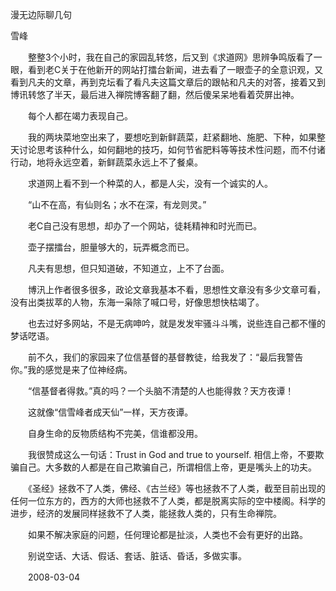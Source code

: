 漫无边际聊几句

雪峰


　　整整3个小时，我在自己的家园乱转悠，后又到《求道网》思辨争鸣版看了一眼，看到老C关于在他新开的网站打擂台新闻，进去看了一眼壶子的全意识观，又看到凡夫的文章，再到克坛看了看凡夫这篇文章后的跟帖和凡夫的对答，接着又到博讯转悠了半天，最后进入禅院博客翻了翻，然后傻呆呆地看着荧屏出神。

　　每个人都在竭力表现自己。

　　我的两块菜地空出来了，要想吃到新鲜蔬菜，赶紧翻地、施肥、下种，如果整天讨论思考该种什么，如何翻地的技巧，如何节省肥料等等技术性问题，而不付诸行动，地将永远空着，新鲜蔬菜永远上不了餐桌。

　　求道网上看不到一个种菜的人，都是人尖，没有一个诚实的人。

　　“山不在高，有仙则名；水不在深，有龙则灵。”

　　老C自己没有思想，却办了一个网站，徒耗精神和时光而已。

　　壶子摆擂台，胆量够大的，玩弄概念而已。

　　凡夫有思想，但只知道破，不知道立，上不了台面。

　　博汛上作者很多很多，政论文章我基本不看，思想性文章没有多少文章可看，没有出类拔萃的人物，东海一枭除了喊口号，好像思想快枯竭了。

　　也去过好多网站，不是无病呻吟，就是发发牢骚斗斗嘴，说些连自己都不懂的梦话呓语。

　　前不久，我们的家园来了位信基督的基督教徒，给我发了：“最后我警告你。”我的感觉是来了位神经病。

　　“信基督者得救。”真的吗？一个头脑不清楚的人也能得救？天方夜谭！

　　这就像“信雪峰者成天仙”一样，天方夜谭。

　　自身生命的反物质结构不完美，信谁都没用。

　　我很赞成这么一句话：Trust in God and true to yourself. 相信上帝，不要欺骗自己。大多数的人都是在自己欺骗自己，所谓相信上帝，更是嘴头上的功夫。

　　《圣经》拯救不了人类，佛经、《古兰经》等也拯救不了人类，截至目前出现的任何一位东方的，西方的大师也拯救不了人类，都是脱离实际的空中楼阁。科学的进步，经济的发展同样拯救不了人类，能拯救人类的，只有生命禅院。

　　如果不解决家庭的问题，任何理论都是扯淡，人类也不会有更好的出路。

　　别说空话、大话、假话、套话、脏话、昏话，多做实事。

　　2008-03-04



